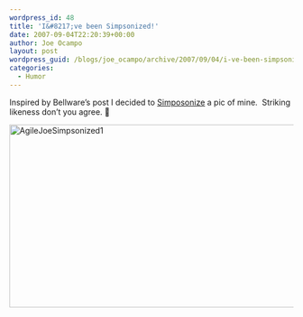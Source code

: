 ```yaml
---
wordpress_id: 48
title: 'I&#8217;ve been Simpsonized!'
date: 2007-09-04T22:20:39+00:00
author: Joe Ocampo
layout: post
wordpress_guid: /blogs/joe_ocampo/archive/2007/09/04/i-ve-been-simpsonized.aspx
categories:
  - Humor
---
```

Inspired by Bellware&#8217;s post I decided to <a href="http://simpsonizeme.com/" target="_blank">Simposonize</a>&nbsp;a pic of mine.&nbsp; Striking likeness don&#8217;t you agree. 🙂

[<img height="324" alt="AgileJoeSimpsonized1" src="http://lostechies.com/joeocampo/files/2011/03IvebeenSimpsonized_11E03/AgileJoeSimpsonized1_thumb.png" width="597" border="0" />](http://lostechies.com/joeocampo/files/2011/03IvebeenSimpsonized_11E03/AgileJoeSimpsonized1.png)